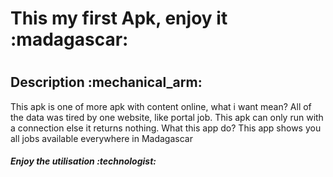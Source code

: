 <h1>This my first Apk, enjoy it :madagascar:<h1>
<h2>Description :mechanical_arm:</h2>
<p>This apk is one of more apk with content online, what i want mean?
All of the data was tired by one website, like portal job. This apk can
only run with a connection else it returns nothing. What this app do? This 
app shows you all jobs available everywhere in Madagascar</p>
<h5>Enjoy the utilisation :technologist:</h5>